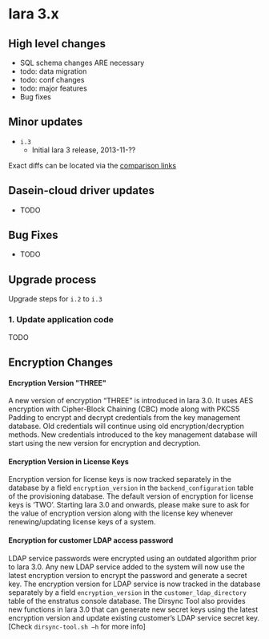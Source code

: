 # Iara 3.x

## High level changes

* SQL schema changes ARE necessary
* todo: data migration
* todo: conf changes
* todo: major features
* Bug fixes

## Minor updates

* <code>i.3</code>
    * Initial Iara 3 release, 2013-11-??

Exact diffs can be located via the [comparison links](https://docs.int.enstratus.com/qa/namedreleases.html)

## Dasein-cloud driver updates

* TODO


## Bug Fixes

* TODO

## Upgrade process

Upgrade steps for <code>i.2</code> to <code>i.3</code>

### 1. Update application code

TODO

## Encryption Changes

#### Encryption Version "THREE"

A new version of encryption “THREE” is introduced in Iara 3.0. It uses AES encryption with Cipher-Block Chaining (CBC) mode along with PKCS5 Padding to encrypt and decrypt credentials from the key management database. Old credentials will continue using old encryption/decryption methods. New credentials introduced to the key management database will start using the new version for encryption and decryption.

#### Encryption Version in License Keys

Encryption version for license keys is now tracked separately in the database by a field <code>encryption_version</code> in the <code>backend_configuration</code> table of the provisioning database. The default version of encryption for license keys is ‘TWO’. Starting Iara 3.0 and onwards, please make sure to ask for the value of encryption version along with the license key whenever renewing/updating license keys of a system.

#### Encryption for customer LDAP access password 

LDAP service passwords were encrypted using an outdated algorithm prior to Iara 3.0. Any new LDAP service added to the system will now use the latest encryption version to encrypt the password and generate a secret key. The encryption version for LDAP service is now tracked in the database separately by a field <code>encryption_version</code> in the <code>customer_ldap_directory</code> table of the enstratus console database. The Dirsync Tool also provides new functions in Iara 3.0 that can generate new secret keys using the latest encryption version and update existing customer’s LDAP service secret key.[Check <code>dirsync-tool.sh —h</code> for more info]

